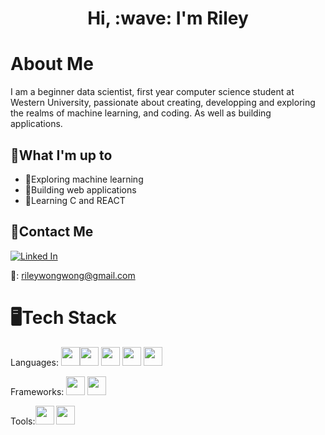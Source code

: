 
<link rel="stylesheet" type='text/css' href="https://cdn.jsdelivr.net/gh/devicons/devicon@latest/devicon.min.css" />
          
<h1 align="center">Hi, :wave: I'm Riley</h1>

<h1>About Me</h1>

  I am a beginner data scientist, first year computer science student at Western University, passionate about creating, developping and exploring the realms of machine learning, and coding.  As well as building applications.  

<h2>🔨What I'm up to</h2>

* 🤖Exploring machine learning
* 🔨Building web applications
* 📓Learning C and REACT


<h2>📧Contact Me</h2>

[![Linked In](https://cdn1.iconfinder.com/data/icons/logotypes/32/circle-linkedin-30.png "Linked In")](https://www.linkedin.com/in/riley-wong-1051b2250/)

📧: rileywongwong@gmail.com

<h1>🖥️Tech Stack</h1>
<span>Languages: <img src="https://cdn.jsdelivr.net/gh/devicons/devicon@latest/icons/python/python-plain-wordmark.svg" height=30px/><img src="https://cdn.jsdelivr.net/gh/devicons/devicon@latest/icons/java/java-plain-wordmark.svg" height=30px/>
<img src="https://cdn.jsdelivr.net/gh/devicons/devicon@latest/icons/html5/html5-plain-wordmark.svg" height=30px/>
  <img src="https://cdn.jsdelivr.net/gh/devicons/devicon@latest/icons/css3/css3-plain-wordmark.svg" height=30px/>
    <img src="https://cdn.jsdelivr.net/gh/devicons/devicon@latest/icons/javascript/javascript-original.svg" height=30px />

 </span>
          
<span>Frameworks:
<img src="https://cdn.jsdelivr.net/gh/devicons/devicon@latest/icons/react/react-original-wordmark.svg" height=30px />
<img src="https://cdn.jsdelivr.net/gh/devicons/devicon@latest/icons/postgresql/postgresql-plain-wordmark.svg" height=30px/>
</span>

<span>Tools:<img src="https://cdn.jsdelivr.net/gh/devicons/devicon@latest/icons/git/git-plain-wordmark.svg" height=30px/>
  <img src="https://cdn.jsdelivr.net/gh/devicons/devicon@latest/icons/jira/jira-original-wordmark.svg" height=30px />
          
          
       
</span>
          
<!---
RileyWong26/RileyWong26 is a ✨ special ✨ repository because its `README.md` (this file) appears on your GitHub profile.
You can click the Preview link to take a look at your changes.
--->
